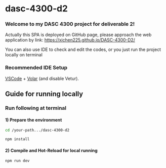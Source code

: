 # dasc-4300-d2

### Welcome to my DASC 4300 project for deliverable 2!
Actually this SPA is deployed on GitHub page, please
approach the web application by link: https://xichen225.github.io/DASC-4300-D2/




You can also use IDE to check and edit the codes,
or you just run the project locally on terminal

### Recommended IDE Setup

[VSCode](https://code.visualstudio.com/) + [Volar](https://marketplace.visualstudio.com/items?itemName=Vue.volar) (and disable Vetur).


## Guide for running locally
### Run following at terminal

#### 1) Prepare the environment
```sh
cd /your-path.../dasc-4300-d2
```

```sh
npm install
```

#### 2) Compile and Hot-Reload for local running

```sh
npm run dev
```
